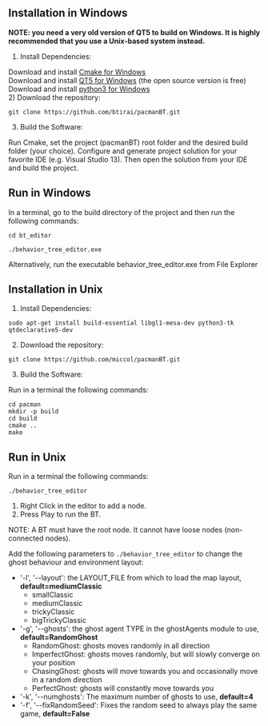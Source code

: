 Installation in Windows
------------

**NOTE: you need a very old version of QT5 to build on Windows. It is highly recommended that you use a Unix-based system instead.**
1) Install Dependencies:

Download and install [Cmake for Windows](https://cmake.org/download/) <br/>
Download and install [QT5 for Windows](https://www.qt.io/download-qt-for-application-development) (the open source version is free)  <br/>
Download and install [python3 for Windows](http://docs.python-guide.org/en/latest/starting/install3/win/)<br/>
2) Download the repository:

`git clone https://github.com/btirai/pacmanBT.git`

3) Build the Software:

Run Cmake, set the project (pacmanBT) root folder and the desired build folder (your choice). Configure and generate project solution for your favorite IDE (e.g. Visual Studio 13). Then open the solution from your IDE and build the project.

Run in Windows
------------

In a terminal, go to the build directory of the project and then run the following commands:

`cd bt_editor`

`./behavior_tree_editor.exe`

Alternatively, run the executable behavior_tree_editor.exe from File Explorer



Installation in Unix
------------
1) Install Dependencies:

`sudo apt-get install build-essential libgl1-mesa-dev python3-tk qtdeclarative5-dev`

2) Download the repository:

`git clone https://github.com/miccol/pacmanBT.git`

3) Build the Software:

Run in a terminal the following commands:

`cd pacman` <br/>
`mkdir -p build` <br/>
`cd build` <br/>
`cmake ..` <br/>
`make`

Run in Unix
------------

Run in a terminal the following commands:

`./behavior_tree_editor`


1. Right Click in the editor to add a node. 
2. Press Play to run the BT.

NOTE: A BT must have the root node. It cannot have loose nodes (non-connected nodes).

Add the following parameters to `./behavior_tree_editor` to change the ghost behaviour and environment layout:

- '-l', '--layout': the LAYOUT_FILE from which to load the map layout, **default=mediumClassic**
    - smallClassic
    - mediumClassic
    - trickyClassic
    - bigTrickyClassic
- '-g', '--ghosts': the ghost agent TYPE in the ghostAgents module to use, **default=RandomGhost**
    - RandomGhost: ghosts moves randomly in all direction
    - ImperfectGhost: ghosts moves randomly, but will slowly converge on your position
    - ChasingGhost: ghosts will move towards you and occasionally move in a random direction
    - PerfectGhost: ghosts will constantly move towards you
- '-k', '--numghosts': The maximum number of ghosts to use, **default=4**
- '-f', '--fixRandomSeed': Fixes the random seed to always play the same game, **default=False**
